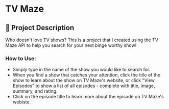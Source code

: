 # TV Maze

<!-- <img src='./sampleConnectFour.gif' alt='Connect Four Gif' height='350' width='500'> -->

## 🧐 Project Description

Who doesn't love TV shows? This is a project that I created using the TV Maze API to help you search for your next binge worthy show!

### **How to Use:**

- Simply type in the name of the show you would like to search for.
- When you find a show that catches your attention, click the title of the show to learn about the show on TV Maze's website, or click "View Episodes" to show a list of all episodes - complete with title, image, summary, and rating.
- Click on the episode title to learn more about the episode on TV Maze's webiste.
